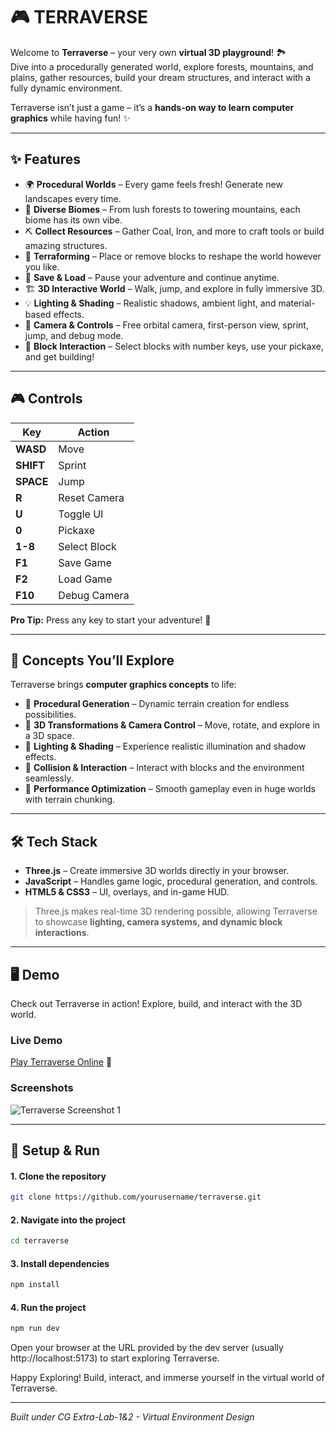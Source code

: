 # 🎮 TERRAVERSE

Welcome to **Terraverse** – your very own **virtual 3D playground**! 🏞️  
Dive into a procedurally generated world, explore forests, mountains, and plains, gather resources, build your dream structures, and interact with a fully dynamic environment.  

Terraverse isn’t just a game – it’s a **hands-on way to learn computer graphics** while having fun! ✨

---

## ✨ Features

- 🌍 **Procedural Worlds** – Every game feels fresh! Generate new landscapes every time.  
- 🌲 **Diverse Biomes** – From lush forests to towering mountains, each biome has its own vibe.  
- ⛏️ **Collect Resources** – Gather Coal, Iron, and more to craft tools or build amazing structures.  
- 🧱 **Terraforming** – Place or remove blocks to reshape the world however you like.  
- 💾 **Save & Load** – Pause your adventure and continue anytime.  
- 🏗️ **3D Interactive World** – Walk, jump, and explore in fully immersive 3D.  
- 💡 **Lighting & Shading** – Realistic shadows, ambient light, and material-based effects.  
- 🎥 **Camera & Controls** – Free orbital camera, first-person view, sprint, jump, and debug mode.  
- 🔨 **Block Interaction** – Select blocks with number keys, use your pickaxe, and get building!  

---

## 🎮 Controls

| Key | Action |
|-----|--------|
| **WASD** | Move |
| **SHIFT** | Sprint |
| **SPACE** | Jump |
| **R** | Reset Camera |
| **U** | Toggle UI |
| **0** | Pickaxe |
| **1-8** | Select Block |
| **F1** | Save Game |
| **F2** | Load Game |
| **F10** | Debug Camera |

**Pro Tip:** Press any key to start your adventure! 🚀

---

## 🧠 Concepts You’ll Explore

Terraverse brings **computer graphics concepts** to life:  

- 🔹 **Procedural Generation** – Dynamic terrain creation for endless possibilities.  
- 🔹 **3D Transformations & Camera Control** – Move, rotate, and explore in a 3D space.  
- 🔹 **Lighting & Shading** – Experience realistic illumination and shadow effects.  
- 🔹 **Collision & Interaction** – Interact with blocks and the environment seamlessly.  
- 🔹 **Performance Optimization** – Smooth gameplay even in huge worlds with terrain chunking.  

---

## 🛠 Tech Stack

- **Three.js** – Create immersive 3D worlds directly in your browser.  
- **JavaScript** – Handles game logic, procedural generation, and controls.  
- **HTML5 & CSS3** – UI, overlays, and in-game HUD.  

> Three.js makes real-time 3D rendering possible, allowing Terraverse to showcase **lighting, camera systems, and dynamic block interactions**.

---

## 🖥️ Demo

Check out Terraverse in action! Explore, build, and interact with the 3D world.  

### Live Demo
[Play Terraverse Online](https://your-demo-link.com) 🚀  

### Screenshots
![Terraverse Screenshot 1](assets/screenshot1.png)  

---

## 📂 Setup & Run

#### 1. Clone the repository
```bash
git clone https://github.com/yourusername/terraverse.git
```
#### 2. Navigate into the project
```bash
cd terraverse
```
#### 3. Install dependencies
```bash
npm install
```
#### 4. Run the project
```bash
npm run dev
```
Open your browser at the URL provided by the dev server (usually http://localhost:5173) to start exploring Terraverse.


Happy Exploring! Build, interact, and immerse yourself in the virtual world of Terraverse.

---

*Built under CG Extra-Lab-1&2 - Virtual Environment Design*



